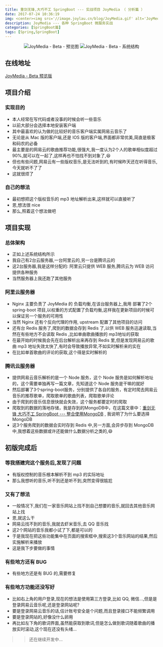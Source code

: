 ```yaml
---
title: 重剑无锋,大巧不工 SpringBoot --- 实战项目 JoyMedia （ 分析篇 ）
date: 2017-07-24 10:36:19
img: <center><img src='//image.joylau.cn/blog/JoyMedia.gif' alt='JoyMedia预览'><br><p>预览图</p><img src='//image.joylau.cn/blog/JoyMedia.png' alt='JoyMedia系统结构图'></center>
description: JoyMedia --- 各种 SpringBoot 微服务实战
categories: [SpringBoot篇]
tags: [Spring,SpringBoot]
---
```


<!-- more -->

<center>

![JoyMedia - Beta - 预览图](//image.joylau.cn/blog/JoyMedia.gif)
![JoyMedia - Beta - 系统结构](//image.joylau.cn/blog/JoyMedia.png)

</center>

## 在线地址
[JoyMedia - Beta 预览版](http://media.joylau.cn)


## 项目介绍
### 实现目的
- 本人经常在写代码或者没事的时候会听一些音乐
- 以前大部分会选择本地安装客户端
- 其中最喜欢的认为做的比较好的音乐客户端实属网易云音乐了
- 无论是从 Mac 版的客户端,还是 IOS 版的客户端,界面都非常优美,简直是极客和码农的必备
- 最主要是的网易云的歌曲推荐功能,很强大,我一度认为2个人的歌单相似度超过90%,就可以在一起了,这样再也不怕找不到对象了,😆
- 但也有些问题,网易云有一些版权音乐,是无法听到的,有时候昨天还在听得音乐,今天就听不了了
- 这就很烦了

### 自己的想法
- 最初想把这个版权音乐的 mp3 地址解析出来,这样就可以直接听了
- 恩,想法很 nice
- 那么,照着这个想法做吧

## 项目实现
### 总体架构
- 正如上述系统结构所示
- 我自己有2台云服务器,一台阿里云的,另一台是腾讯云的
- 这2台服务器,我是这样分配的: 阿里云只提供 WEB 服务,腾讯云为 WEB 访问提供各种服务
- 当然服务器上我还跑了其他服务

### 阿里云服务器
- Nginx 主要负责了 JoyMedia 的 负载均衡,在该台服务器上,我用 部署了2个 spring-boot 项目,以权重的方式配置了负载均衡,这样我在更新项目的时候可以保证另一个服务的可用性
- 当然 Nginx 还有个反向代理的作用, upstream 配置了其他项目的访问
- 还有台 Redis 服务了,爬到的数据会存到 Redis 了,以供 WEB 服务迅速读取,当然在有些地方不会读取 Redis ,比如单曲歌曲播放的 mp3地址的获取
- 在最开始的时候我会先在后台解析出来再存到 Redis 里,但是发现网易云的歌曲 mp3 地址失效太快了,有时会导致播放异常,不如实时解析来的实在
- 在比如单首歌曲的评论的获取,这个得是实时解析的

### 腾讯云服务器
- 提供网易云音乐解析的是一个 Node 服务，这个 Node 服务是如何解析地址的，这个需要单独再写一篇文章，先知道这个 Node 服务是干嘛的就好
- 然后部署了3个spring-boot服务，分别提供了各自的服务，有定时爬去网易云音乐的推荐歌单，爬取歌单的歌曲列表，爬取歌单评论
- 由于爬到的音乐信息很快就会失效，这个服务都要定时的爬取
- 爬取到的数据的落地存储，我是存到的MongoDB中，在这篇文章中：[重剑无锋,大巧不工 SpringBoot --- 整合使用MongoDB](http://blog.joylau.cn/2017/07/18/SpringBoot-MongoDB/) , 我说明了为什么要选择 MongoDB
- 这3个服务爬到的数据会实时存到 Redis 中,另一方面,会异步存到 MongoDB 中,我想着这些数据或许还能做什么数据分析之类的,😄

## 初版完成后
### 等我搭建完这个服务后,发现了问题
- 有版权控制的音乐根本解析不到 mp3 的实际地址
- 那么我想听的音乐,听不到还是听不到,突然变得很尴尬

### 又有了想法
- 一般情况下,我们在一家音乐网站上找不到自己想要的音乐,就回去其他音乐网站上找
- 恩,就这么干
- 网易云找不到的音乐,我就去虾米音乐,去 QQ 音乐找
- 这2个网站的音乐我都小试了下,都是可以的
- 于是我现在把这些功能集中在页面的搜索框中,搜索这3个音乐网站的结果,然后实施解析来播放
- 这是我下步要做的事情

### 有些地方还有 BUG
- 有些地方还是有 BUG 的,需要修复

### 有些地方功能还没写好
- 比如右上角的用户登录,现在的想法是使用第三方登录,比如 QQ, 微信...,但是是登录网易云音乐呢,还是登录网站呢?
- 要是登录网易云音乐的话,估计账号安全是个问题,而且登录接口不能频繁调用
- 要是登录网站的,好像没什么卵用
- 再比如左下角的歌词界面,虽然能获取到歌词,但是怎么做到歌词随着歌曲的播放实时滚动,这个现在还没有头绪...

>> 还在继续开发中...